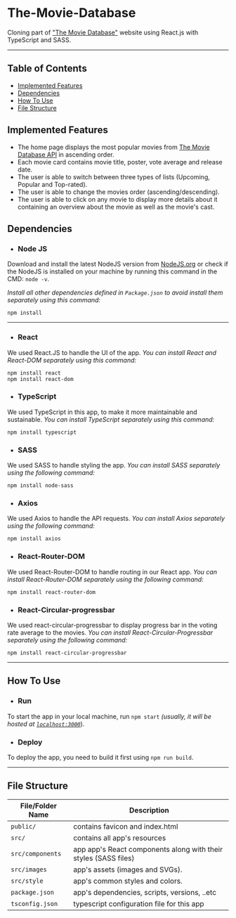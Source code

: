 # The-Movie-Database
Cloning part of ["The Movie Database"](https://www.themoviedb.org) website using React.js with TypeScript and SASS.

---------------------------------
## Table of Contents
* [Implemented Features](#Implemented-Features)
* [Dependencies](#Dependencies)
* [How To Use](#How-To-Use)
* [File Structure](#File-Structure)

## Implemented Features
- The home page displays the most popular movies from [The Movie Database API](https://developers.themoviedb.org/3) in ascending order.
- Each movie card contains movie title, poster, vote average and release date.
- The user is able to switch between three types of lists (Upcoming, Popular
and Top-rated).
- The user is able to change the movies order (ascending/descending).
- The user is able to click on any movie to display more details about it containing an overview about the movie as well as the movie's cast.

## Dependencies
- ### Node JS
Download and install the latest NodeJS version from [NodeJS.org](http://nodejs.org) or check if the NodeJS is installed on your machine by running this command in the CMD: `node -v`.

_Install all other dependencies defined in `Package.json` to avoid install them separately using this command:_
```
npm install
```
---------------------------------
- ### React
We used React.JS to handle the UI of the app.
_You can install React and React-DOM separately using this command:_
```
npm install react
npm install react-dom
```

- ### TypeScript
We used TypeScript in this app, to make it more maintainable and sustainable.
_You can install TypeScript separately using this command:_
```
npm install typescript
```

- ### SASS
We used SASS to handle styling the app.
_You can install SASS separately using the following command:_
```
npm install node-sass
```

- ### Axios
We used Axios to handle the API requests.
_You can install Axios separately using the following command:_
```
npm install axios
```

- ### React-Router-DOM
We used React-Router-DOM to handle routing in our React app.
_You can install React-Router-DOM separately using the following command:_
```
npm install react-router-dom
```

- ### React-Circular-progressbar
We used react-circular-progressbar to display progress bar in the voting rate average to the movies.
_You can install React-Circular-Progressbar separately using the following command:_
```
npm install react-circular-progressbar
```

---------------------------------

## How To Use
- ### Run
To start the app in your local machine, run `npm start` _(usually, it will be hosted at [`localhost:3000`](http://localhost:3000)_).

- ### Deploy
To deploy the app, you need to build it first using `npm run build`.

---------------------------------
## File Structure

| File/Folder Name    | Description                     |
|---------------------|---------------------------------|
| `public/`           | contains favicon and index.html |
| `src/`              | contains all app's resources    |
| `src/components`    | app app's React components along with their styles (SASS files) |
| `src/images`        | app's assets (images and SVGs). |
| `src/style`         | app's common styles and colors. |
| `package.json`      | app's dependencies, scripts, versions, ..etc|
| `tsconfig.json`     | typescript configuration file for this app |
